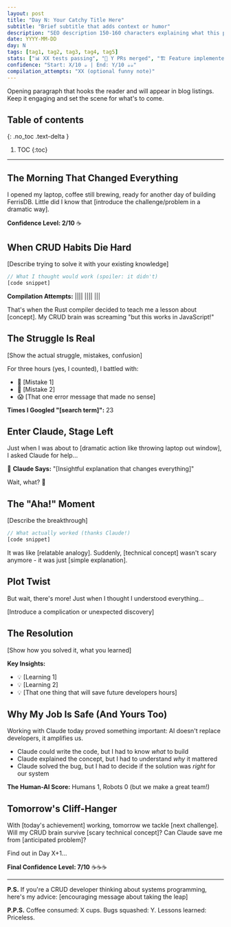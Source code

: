 ```yaml
---
layout: post
title: "Day N: Your Catchy Title Here"
subtitle: "Brief subtitle that adds context or humor"
description: "SEO description 150-160 characters explaining what this post covers"
date: YYYY-MM-DD
day: N
tags: [tag1, tag2, tag3, tag4, tag5]
stats: ["📊 XX tests passing", "📄 Y PRs merged", "🏗️ Feature implemented", "⏱️ Key achievement"]
confidence: "Start: X/10 ☕ | End: Y/10 ☕☕"
compilation_attempts: "XX (optional funny note)"
---
```


Opening paragraph that hooks the reader and will appear in blog listings. Keep it engaging and set the scene for what's to come.

<!--more-->

## Table of contents

{: .no_toc .text-delta }

1. TOC
   {:toc}

---

## The Morning That Changed Everything

I opened my laptop, coffee still brewing, ready for another day of building FerrisDB. Little did I know that [introduce the challenge/problem in a dramatic way].

**Confidence Level: 2/10** ☕

## When CRUD Habits Die Hard

[Describe trying to solve it with your existing knowledge]

```rust
// What I thought would work (spoiler: it didn't)
[code snippet]
```

**Compilation Attempts:** |||| |||| |||

That's when the Rust compiler decided to teach me a lesson about [concept]. My CRUD brain was screaming "but this works in JavaScript!"

## The Struggle Is Real

[Show the actual struggle, mistakes, confusion]

For three hours (yes, I counted), I battled with:

- 🤦 [Mistake 1]
- 😤 [Mistake 2]
- 😱 [That one error message that made no sense]

**Times I Googled "[search term]":** 23

## Enter Claude, Stage Left

Just when I was about to [dramatic action like throwing laptop out window], I asked Claude for help...

💭 **Claude Says:** "[Insightful explanation that changes everything]"

Wait, what? 🤯

## The "Aha!" Moment

[Describe the breakthrough]

```rust
// What actually worked (thanks Claude!)
[code snippet]
```

It was like [relatable analogy]. Suddenly, [technical concept] wasn't scary anymore - it was just [simple explanation].

## Plot Twist

But wait, there's more! Just when I thought I understood everything...

[Introduce a complication or unexpected discovery]

## The Resolution

[Show how you solved it, what you learned]

**Key Insights:**

- 💡 [Learning 1]
- 💡 [Learning 2]
- 💡 [That one thing that will save future developers hours]

## Why My Job Is Safe (And Yours Too)

Working with Claude today proved something important: AI doesn't replace developers, it amplifies us.

- Claude could write the code, but I had to know _what_ to build
- Claude explained the concept, but I had to understand _why_ it mattered
- Claude solved the bug, but I had to decide if the solution was _right_ for our system

**The Human-AI Score:** Humans 1, Robots 0 (but we make a great team!)

## Tomorrow's Cliff-Hanger

With [today's achievement] working, tomorrow we tackle [next challenge]. Will my CRUD brain survive [scary technical concept]? Can Claude save me from [anticipated problem]?

Find out in Day X+1...

**Final Confidence Level: 7/10** ☕☕☕

---

**P.S.** If you're a CRUD developer thinking about systems programming, here's my advice: [encouraging message about taking the leap]

**P.P.S.** Coffee consumed: X cups. Bugs squashed: Y. Lessons learned: Priceless.
